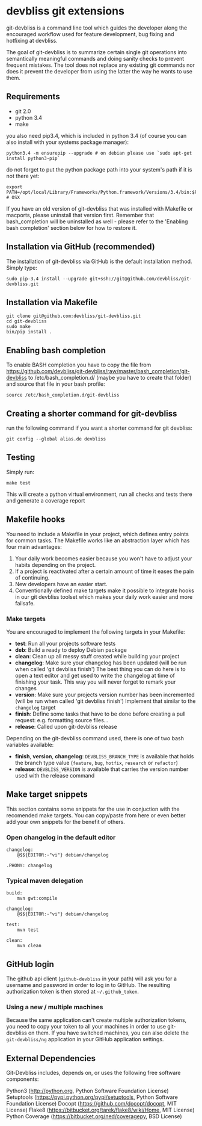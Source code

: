 # devbliss git extensions

git-devbliss is a command line tool which guides the developer along the
encouraged workflow used for feature development, bug fixing and hotfixing at
devbliss.

The goal of git-devbliss is to summarize certain single git operations into
semantically meaningful commands and doing sanity checks to prevent frequent
mistakes.
The tool does not replace any existing git commands nor does it
prevent the developer from using the latter the way he wants to use them.

## Requirements

- git 2.0
- python 3.4
- make


you also need pip3.4, which is included in python 3.4 (of course you can also install with your systems package manager):

    python3.4 -m ensurepip --upgrade # on debian please use `sudo apt-get install python3-pip`

do not forget to put the python package path into your system's path if it is not there yet:

    export PATH=/opt/local/Library/Frameworks/Python.framework/Versions/3.4/bin:$PATH # OSX
    
If you have an old version of git-devbliss that was installed with Makefile or macports, please uninstall that version first. Remember that bash_completion will be uninstalled as well - please refer to the 'Enabling bash completion' section below for how to restore it.

## Installation via GitHub (recommended)

The installation of git-devbliss via GitHub is the default installation
method. Simply type:

    sudo pip-3.4 install --upgrade git+ssh://git@github.com/devbliss/git-devbliss.git

## Installation via Makefile

    git clone git@github.com:devbliss/git-devbliss.git
    cd git-devbliss
    sudo make
    bin/pip install .

## Enabling bash completion

To enable BASH completion you have to copy the file from https://github.com/devbliss/git-devbliss/raw/master/bash_completion/git-devbliss to
/etc/bash_completion.d/ (maybe you have to create that folder) and source that file in your bash profile:

    source /etc/bash_completion.d/git-devbliss


## Creating a shorter command for git-devbliss

run the following command if you want a shorter command for git devbliss:
    
    git config --global alias.de devbliss

## Testing

Simply run:

    make test

This will create a python virtual environment, run all checks and tests there and generate a coverage report


## Makefile hooks

You need to include a Makefile in your project, which defines entry points for
common tasks. The Makefile works like an abstraction layer which has
four main advantages:

 1. Your daily work becomes easier because you won't have to adjust your habits
    depending on the project.
 2. If a project is reactivated after a certain amount of time it eases the
    pain of continuing.
 3. New developers have an easier start.
 4. Conventionally defined make targets make it
    possible to integrate hooks in our git devbliss toolset which makes your
    daily work easier and more failsafe.

### Make targets

You are encouraged to implement the following targets in your Makefile:

- **test**: Run all your projects software tests
- **deb**: Build a ready to deploy Debian package
- **clean**: Clean up all messy stuff created while building your project
- **changelog**: Make sure your changelog has been updated (will be run when
  called 'git devbliss finish') The best thing you can do here is to open a
  text editor and get used to write the changelog at time of finishing your
  task. This way you will never forget to remark your changes
- **version**: Make sure your projects version number has been incremented
  (will be run when called 'git devbliss finish') Implement that similar to the
  `changelog` target
- **finish**: Define some tasks that have to be done before creating a pull
  request: e.g. formatting source files...
- **release**: Called upon git-devbliss release

Depending on the git-devbliss command used, there is one of two bash variables
available:
- **finish**, **version**, **changelog**:  `DEVBLISS_BRANCH_TYPE` is available that holds the branch type
  value (`feature`, `bug`, `hotfix`, `research` or `refactor`)
- **release**: `DEVBLISS_VERSION` is available that carries the version number
  used with the release command

## Make target snippets

This section contains some snippets for the use in conjuction with the
recomended make targets. You can copy/paste from here or even better add your
own snippets for the benefit of others.

### Open changelog in the default editor

    changelog:
    	@$${EDITOR:-"vi"} debian/changelog

    .PHONY: changelog

### Typical maven delegation

    build:
    	mvn gwt:compile

    changelog:
    	@$${EDITOR:-"vi"} debian/changelog

    test:
    	mvn test

    clean:
    	mvn clean

## GitHub login

The github api client (`github-devbliss` in your path) will ask you for a username
and password in order to log in to GitHub. The resulting authorization token is then
stored at `~/.github_token`.

### Using a new / multiple machines

Because the same application can't create multiple authorization tokens, you need to
copy your token to all your machines in order to use git-devbliss on them. If you have
switched machines, you can also delete the `git-devbliss/ng` application in your GitHub
application settings.


## External Dependencies

Git-Devbliss includes, depends on, or uses the following free software components:

Python3 (http://python.org, Python Software Foundation License)
Setuptools (https://pypi.python.org/pypi/setuptools, Python Software Foundation License)
Docopt (https://github.com/docopt/docopt, MIT License)
Flake8 (https://bitbucket.org/tarek/flake8/wiki/Home, MIT License)
Python Coverage (https://bitbucket.org/ned/coveragepy, BSD License)

